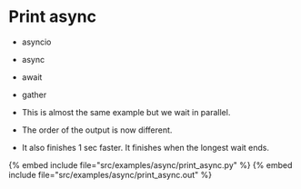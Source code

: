 # Print async

* asyncio
* async
* await
* gather

* This is almost the same example but we wait in parallel.
* The order of the output is now different.
* It also finishes 1 sec faster. It finishes when the longest wait ends.


{% embed include file="src/examples/async/print_async.py" %}
{% embed include file="src/examples/async/print_async.out" %}


